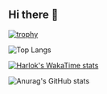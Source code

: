 ## Hi there 👋

[![trophy](https://github-profile-trophy.vercel.app/?username=Immortal215&theme=onedark)](https://github.com/ryo-ma/github-profile-trophy)

![Top Langs](https://github-readme-stats.vercel.app/api/top-langs/?username=Immortal215&layout=compact)

[![Harlok's WakaTime stats](https://github-readme-stats.vercel.app/api/wakatime?username=Immortal215)](https://github.com/anuraghazra/github-readme-stats)

![Anurag's GitHub stats](https://github-readme-stats.vercel.app/api?username=Immortal215&show_icons=true)
